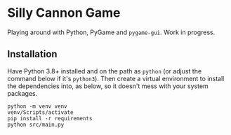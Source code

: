 # Silly Cannon Game

Playing around with Python, PyGame and `pygame-gui`. Work in progress.

## Installation

Have Python 3.8+ installed and on the path as `python` (or adjust the command below if it's `python3`). Then create a virtual environment to install the dependencies into, as below, so it doesn't mess with your system packages.

    python -m venv venv
    venv/Scripts/activate
    pip install -r requirements
    python src/main.py